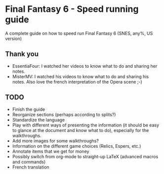 Final Fantasy 6 - Speed running guide
=====================================

A complete guide on how to speed run Final Fantasy 6 (SNES, any%, US version)

Thank you
---------

- EssentiaFour: I watched her videos to know what to do and sharing her notes.
- MisterMV: I watched his videos to know what to do and sharing his notes. Also
  love the french interpretation of the Opera scene ;-)

TODO
----

- Finish the guide
- Reorganize sections (perhaps according to splits?)
- Standardize the language
- Play with different ways of presenting the information (it should be
  easy to glance at the document and know what to do), especially for
  the walkthroughs.
- Add more images for some walkthroughs?
- Information on the different game choices (Relics, Espers, etc.)
- Annotate items that we get for money
- Possibly switch from org-mode to straight-up LaTeX (advanced macros and commands)
- French translation
